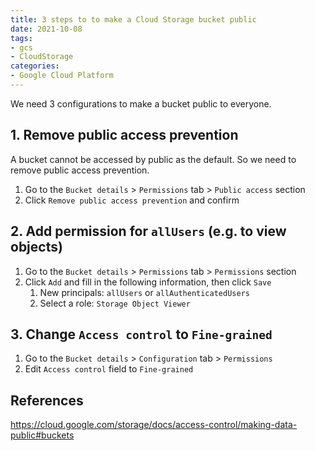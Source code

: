 ```yaml
---
title: 3 steps to to make a Cloud Storage bucket public
date: 2021-10-08
tags:
- gcs
- CloudStorage
categories:
- Google Cloud Platform
---
```


We need 3 configurations to make a bucket public to everyone.

## 1. Remove public access prevention

A bucket cannot be accessed by public as the default. So we need to remove public access prevention.

1. Go to the `Bucket details` > `Permissions` tab > `Public access` section
1. Click `Remove public access prevention` and confirm

## 2. Add permission for `allUsers` (e.g. to view objects)

1. Go to the `Bucket details` > `Permissions` tab > `Permissions` section
1. Click `Add` and fill in the following information, then click `Save`
   1. New principals: `allUsers` or `allAuthenticatedUsers`
   1. Select a role: `Storage Object Viewer`

## 3. Change `Access control` to `Fine-grained`

1. Go to the `Bucket details` > `Configuration` tab > `Permissions`
1. Edit `Access control` field to `Fine-grained`

## References

https://cloud.google.com/storage/docs/access-control/making-data-public#buckets
